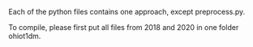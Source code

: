 Each of the python files contains one approach, except preprocess.py. 

To compile, please first put all files from 2018 and 2020 in one folder ohiot1dm.
